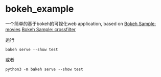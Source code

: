 # bokeh_example

一个简单的基于bokeh的可视化web application, based on [Bokeh Sample: movies](https://demo.bokeh.org/movies)
[Bokeh Sample: crossfilter](https://demo.bokeh.org/crossfilter)


运行
```
bakeh serve --show test 
```
或者
```
python3 -m bakeh serve --show test 
```
